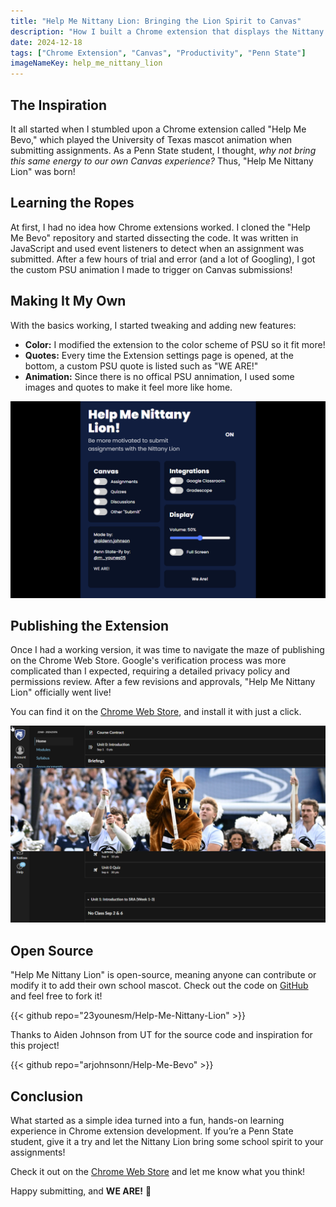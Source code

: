 ```yaml
---
title: "Help Me Nittany Lion: Bringing the Lion Spirit to Canvas"
description: "How I built a Chrome extension that displays the Nittany Lion's infamous animation when submitting Canvas assignments."
date: 2024-12-18
tags: ["Chrome Extension", "Canvas", "Productivity", "Penn State"]
imageNameKey: help_me_nittany_lion
---
```


## The Inspiration

It all started when I stumbled upon a Chrome extension called "Help Me Bevo," which played the University of Texas mascot animation when submitting assignments. As a Penn State student, I thought, *why not bring this same energy to our own Canvas experience?* Thus, "Help Me Nittany Lion" was born!

## Learning the Ropes

At first, I had no idea how Chrome extensions worked. I cloned the "Help Me Bevo" repository and started dissecting the code. It was written in JavaScript and used event listeners to detect when an assignment was submitted. After a few hours of trial and error (and a lot of Googling), I got the custom PSU animation I made to trigger on Canvas submissions!

## Making It My Own

With the basics working, I started tweaking and adding new features:

- **Color:** I modified the extension to the color scheme of PSU so it fit more!
- **Quotes:** Every time the Extension settings page is opened, at the bottom, a custom PSU quote is listed such as "WE ARE!"
- **Animation:** Since there is no offical PSU annimation, I used some images and quotes to make it feel more like home.

![Settings Page](settings.png)

## Publishing the Extension

Once I had a working version, it was time to navigate the maze of publishing on the Chrome Web Store. Google's verification process was more complicated than I expected, requiring a detailed privacy policy and permissions review. After a few revisions and approvals, "Help Me Nittany Lion" officially went live!

You can find it on the [Chrome Web Store](https://chromewebstore.google.com/detail/help-me-nittany-lion/ikkcnfblcfkcodnphdbhlepljidlohfh), and install it with just a click.

![Play](play.png)

## Open Source 

"Help Me Nittany Lion" is open-source, meaning anyone can contribute or modify it to add their own school mascot. Check out the code on [GitHub](https://github.com/23younesm/Help-Me-Nittany-Lion) and feel free to fork it!

{{< github repo="23younesm/Help-Me-Nittany-Lion" >}}

Thanks to Aiden Johnson from UT for the source code and inspiration for this project!

{{< github repo="arjohnsonn/Help-Me-Bevo" >}}

## Conclusion

What started as a simple idea turned into a fun, hands-on learning experience in Chrome extension development. If you’re a Penn State student, give it a try and let the Nittany Lion bring some school spirit to your assignments!

Check it out on the [Chrome Web Store](https://chromewebstore.google.com/detail/help-me-nittany-lion/ikkcnfblcfkcodnphdbhlepljidlohfh) and let me know what you think!

Happy submitting, and **WE ARE!** 🦁


